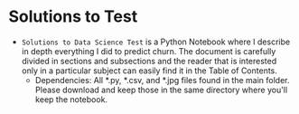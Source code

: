 # Solutions to Test

* `Solutions to Data Science Test` is a Python Notebook where I describe in depth everything I did to predict churn. The document is carefully divided in sections and subsections and the reader that is interested only in a particular subject can easily find it in the Table of Contents. 
  * Dependencies: All \*.py, \*.csv, and \*.jpg files found in the main folder. Please download and keep those in the same directory where you'll keep the notebook.
